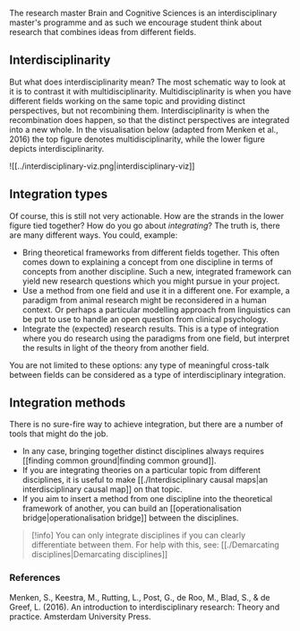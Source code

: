 The research master Brain and Cognitive Sciences is an interdisciplinary master's programme and as such we encourage student think about research that combines ideas from different fields.

## Interdisciplinarity
But what does interdisciplinarity mean? The most schematic way to look at it is to contrast it with multidisciplinarity. Multidisciplinarity is when you have different fields working on the same topic and providing distinct perspectives, but not recombining them. Interdisciplinarity is when the recombination does happen, so that the distinct perspectives are integrated into a new whole. In the visualisation below (adapted from Menken et al., 2016) the top figure denotes multidisciplinarity, while the lower figure depicts interdisciplinarity.

![[../interdisciplinary-viz.png|interdisciplinary-viz]]

## Integration types
Of course, this is still not very actionable. How are the strands in the lower figure tied together? How do you go about _integrating_? The truth is, there are many different ways. You could, example:

- Bring theoretical frameworks from different fields together. This often comes down to explaining a concept from one discipline in terms of concepts from another discipline. Such a new, integrated framework can yield new research questions which you might pursue in your project.
- Use a method from one field and use it in a different one. For example, a paradigm from animal research might be reconsidered in a human context. Or perhaps a particular modelling approach from linguistics can be put to use to handle an open question from clinical psychology. 
- Integrate the (expected) research results. This is a type of integration where you do research using the paradigms from one field, but interpret the results in light of the theory from another field.

You are not limited to these options: any type of meaningful cross-talk between fields can be considered as a type of interdisciplinary integration.

## Integration methods
There is no sure-fire way to achieve integration, but there are a number of tools that might do the job. 

- In any case, bringing together distinct disciplines always requires [[finding common ground|finding common ground]].
- If you are integrating theories on a particular topic from different disciplines, it is useful to make [[./Interdisciplinary causal maps|an interdisciplinary causal map]] on that topic.
- If you aim to insert a method from one discipline into the theoretical framework of another, you can build an [[operationalisation bridge|operationalisation bridge]] between the disciplines.

>[!info]
>You can only integrate disciplines if you can clearly differentiate between them. For help with this, see: [[./Demarcating disciplines|Demarcating disciplines]]


### References

Menken, S., Keestra, M., Rutting, L., Post, G., de Roo, M., Blad, S., & de Greef, L. (2016). An introduction to interdisciplinary research: Theory and practice. Amsterdam University Press.

